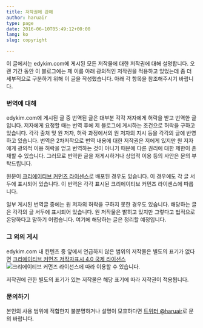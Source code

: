 ```yaml
---
title: 저작권에 관해
author: haruair
type: page
date: 2016-06-10T05:49:12+00:00
lang: ko
slug: copyright

---
```

이 글에서는 edykim.com에 게시된 모든 저작물에 대한 저작권에 대해 설명합니다. 오랜 기간 동안 이 블로그에는 제 이름 아래 광의적인 저작권을 적용하고 있었는데 좀 더 세부적으로 구분하기 위해 이 글을 작성했습니다. 아래 각 항목을 참조해주시기 바랍니다.

### 번역에 대해

edykim.com에 게시된 글 중 번역된 글은 대부분 각각 저자에게 허락을 받고 번역한 글입니다. 저자에게 요청할 때는 번역 후에 제 블로그에 게시하는 조건으로 허락을 구하고 있습니다. 각각 출처 및 원 저자, 허락 과정에서의 원 저자의 지시 등을 각각의 글에 반영하고 있습니다. 번역은 2차저작으로 번역 내용에 대한 저작권은 저에게 있지만 원 저자에게 광의적 이용 허락을 얻고 번역하는 것이 아니기 때문에 다른 권리에 대한 제한이 존재할 수 있습니다. 그러므로 번역한 글을 재게시하거나 상업적 이용 등의 사안은 문의 부탁드립니다.

원문이 [크리에이티브 커먼즈 라이센스][1]로 배포된 경우도 있습니다. 이 경우에도 각 글 서두에 표시되어 있습니다. 이 번역은 각각 표시된 크리에이티브 커먼즈 라이센스에 따릅니다.

일부 게시된 번역글 중에는 원 저자의 허락을 구하지 못한 경우도 있습니다. 해당하는 글은 각각의 글 서두에 표시되어 있습니다. 원 저작물은 밝히고 있지만 그렇다고 법적으로 온당하다고 말하기 어렵습니다. 여기에 해당하는 글은 정리할 예정입니다.

### 그 외의 게시

edykim.com 내 컨텐츠 중 앞에서 언급하지 않은 범위의 저작물은 별도의 표기가 없다면 [크리에이티브 커먼즈 저작자표시 4.0 국제 라이선스][2] <img alt="크리에이티브 커먼즈 라이선스" style="border-width:0" src="https://i.creativecommons.org/l/by/4.0/88x31.png?w=660&#038;ssl=1" data-recalc-dims="1" />에 따라 이용할 수 있습니다.

저작권에 관한 별도의 표기가 있는 저작물은 해당 표기에 따라 저작권이 적용됩니다.

### 문의하기

본인의 사용 범위에 적합한지 불분명하거나 설명이 모호하다면 [트위터 @haruair][3]로 문의 바랍니다.

 [1]: http://www.cckorea.org/xe/ccl
 [2]: https://creativecommons.org/licenses/by/4.0/deed.ko
 [3]: https://twitter.com/@haruair
